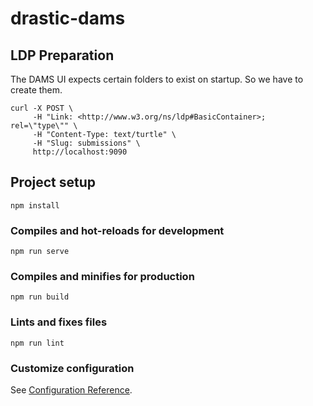 # drastic-dams

## LDP Preparation

The DAMS UI expects certain folders to exist on startup. So we have to create them.

```
curl -X POST \
     -H "Link: <http://www.w3.org/ns/ldp#BasicContainer>; rel=\"type\"" \
     -H "Content-Type: text/turtle" \
     -H "Slug: submissions" \
     http://localhost:9090
```

## Project setup
```
npm install
```

### Compiles and hot-reloads for development
```
npm run serve
```

### Compiles and minifies for production
```
npm run build
```

### Lints and fixes files
```
npm run lint
```

### Customize configuration
See [Configuration Reference](https://cli.vuejs.org/config/).
